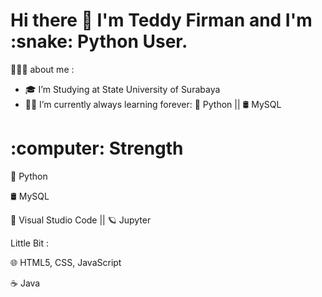 <h1> Hi there 👋 I'm Teddy Firman and I'm :snake: Python User.</h1>

👨🏻‍💻  about me :

- :mortar_board: I’m Studying at State University of Surabaya 
- 🧑‍💻 I’m currently always learning forever: :snake: Python || 🛢 MySQL


<h1>:computer:  Strength</h1>

:snake: Python 


🛢   MySQL

🔧   Visual Studio Code || 🪐 Jupyter 

Little Bit :

🌐   HTML5, CSS, JavaScript 

:coffee: Java 

